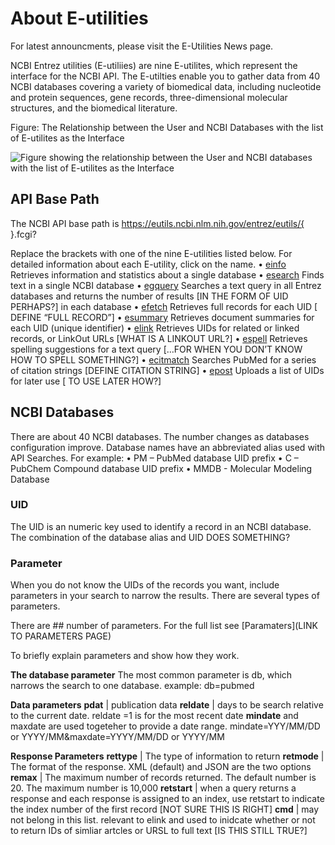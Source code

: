 # About E-utilities

For latest announcments, please visit the E-Utilities News page.

NCBI Entrez utilities (E-utiliies) are nine E-utilites, which represent the interface for the NCBI API. The E-utilties enable you to gather data from 40 NCBI databases covering a variety of biomedical data, including nucleotide and protein sequences, gene records, three-dimensional molecular structures, and the biomedical literature.   

Figure: The Relationship between the User and NCBI Databases with the list of E-utilites as the Interface

![Figure showing the relationship between the User and NCBI databases with the list of E-utilites as the Interface](eutilies/images/about/figure1.png)

## API Base Path
The NCBI API base path is 
https://eutils.ncbi.nlm.nih.gov/entrez/eutils/{   }.fcgi? 

Replace the brackets with one of the nine E-utilities listed below. For detailed information about each E-utility, click on the name.
 •	[einfo](eutilities/einfo.md)  	Retrieves information and statistics about a single database 
 •	[esearch](eutilites/esearch.md)  	Finds text in a single NCBI database
 •	[egquery](eutilities/egquery.md)  	Searches a text query in all Entrez databases and returns the number of results [IN THE FORM OF UID PERHAPS?]   in each database 
 •	[efetch](eutilities/efetch)  	Retrieves full records for each UID   [ DEFINE “FULL RECORD”]
 •	[esummary](eutilities/esummary.md)  	Retrieves document summaries for each UID (unique identifier)
 •	[elink](eutilities/elink.md)  	Retrieves UIDs for related or linked records, or LinkOut URLs  [WHAT IS A LINKOUT URL?]
 •	[espell](eutilities/espell.md)  	Retrieves spelling suggestions for a text query […FOR WHEN YOU DON’T KNOW HOW TO SPELL SOMETHING?]
 •	[ecitmatch](eutilities/ecitmatch.md)  	Searches PubMed for a series of citation strings   [DEFINE CITATION STRING]
 •	[epost](eutilities/epost.md)  	Uploads a list of UIDs for later use [ TO USE LATER HOW?]



## NCBI Databases
There are about 40 NCBI databases. The number changes as databases configuration improve. 
Database names have an abbreviated alias used with API Searches. 
For example:
•	PM – PubMed database UID prefix
•	C – PubChem Compound database UID prefix
•	MMDB -  Molecular Modeling Database 

### UID
The UID is an numeric key used to identify a record in an NCBI database. The combination of the database alias and UID DOES SOMETHING?

### Parameter
When you do not know the UIDs of the records you want, include parameters in your search to narrow the results. 
There are several types of parameters.

There are ## number of parameters. For the full list see   [Paramaters](LINK TO PARAMETERS PAGE)

To briefly explain parameters and show how they work.

**The database parameter**
The most common parameter is db, which narrows the search to one database.
example: db=pubmed



**Data parameters**
**pdat**  | publication data
**reldate**  | days to be search relative to the current date.  reldate =1 is for the most recent date
**mindate** and maxdate are used togeteher to provide a date range. mindate=YYY/MM/DD or YYYY/MM&maxdate=YYYY/MM/DD or YYYY/MM

**Response Parameters**
**rettype** | The type of information to return
**retmode** | The format of the response. XML (default) and JSON are the two options
**remax** | The maximum number of records returned. The default number is 20. The maximum number is 10,000
**retstart** | when a query returns a response and each response is assigned to an index,  use retstart to indicate the index number of the first record   [NOT SURE THIS IS RIGHT]
**cmd** | may  not belong in this list. relevant to elink and used to inidcate whether or not to return IDs of simliar artcles or URSL to full text [IS THIS STILL TRUE?]



